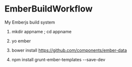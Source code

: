 EmberBuildWorkflow
==================

My Emberjs build system


1) mkdir appname ; cd appname

2) yo ember

3) bower install https://github.com/components/ember-data

4) npm install grunt-ember-templates --save-dev
